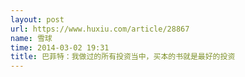 ```yaml
---
layout: post
url: https://www.huxiu.com/article/28867
name: 雪球
time: 2014-03-02 19:31
title: 巴菲特：我做过的所有投资当中，买本的书就是最好的投资
---
```

